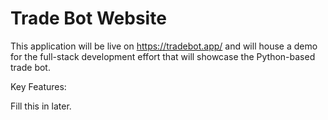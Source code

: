 # Trade Bot Website

This application will be live on https://tradebot.app/ and will house a demo for the full-stack development effort that will showcase the Python-based trade bot. 

Key Features:

Fill this in later.